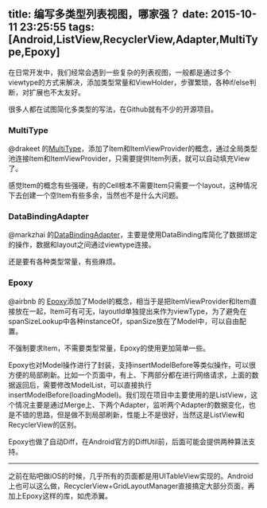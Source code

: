 title: 编写多类型列表视图，哪家强？
date: 2015-10-11 23:25:55
tags: [Android,ListView,RecyclerView,Adapter,MultiType,Epoxy]
---

在日常开发中，我们经常会遇到一些复杂的列表视图，一般都是通过多个viewtype的方式来解决，添加类型常量和ViewHolder，步骤繁琐，各种if/else判断，对扩展也不太友好。

很多人都在试图简化多类型的写法，在Github就有不少的开源项目。

### MultiType

@drakeet 的[MultiType](https://github.com/drakeet/MultiType)，添加了Item和ItemViewProvider的概念，通过全局类型池连接Item和ItemViewProvider，只需要提供Item列表，就可以自动填充View了。

感觉Item的概念有些强硬，有的Cell根本不需要Item只需要一个layout，这种情况下去创建一个空Item有些多余，当然也不是什么大问题。

### DataBindingAdapter

@markzhai 的[DataBindingAdapter](https://github.com/markzhai/DataBindingAdapter)，主要是使用DataBinding库简化了数据绑定的操作，数据和layout之间通过viewtype连接。

还是要有各种类型常量，有些麻烦。

### Epoxy

@airbnb 的 [Epoxy](https://github.com/airbnb/epoxy)添加了Model的概念，相当于是把ItemViewProvider和Item直接放在一起，Item可有可无，layoutId单独提出来作为viewType，为了避免在spanSizeLookup中各种instanceOf，spanSize放在了Model中，可以自由配置。

不强制要求Item，不需要类型常量，Epoxy的使用更加简单一些。

Epoxy也对Model操作进行了封装，支持insertModelBefore等类似操作，可以很方便的局部刷新。比如一个页面中，有上、下两部分都在进行网络请求，上面的数据返回后，需要修改ModelList，可以直接执行insertModelBefore(loadingModel)。我们现在项目中主要使用的是ListView，这个情况主要是通过Merge上、下两个Adapter，监听两个Adapter的数据变化，也是不错的思路，但是做不到局部刷新，性能上不是很好，当然这是ListView和RecyclerView的区别。

Epoxy也做了自动Diff，在Android官方的DiffUtil前，后面可能会提供两种算法支持。

------

之前在贴吧做iOS的时候，几乎所有的页面都是用UITableView实现的。Android上也可以这么做，RecyclerView+GridLayoutManager直接搞定大部分页面，再加上Epoxy这样的库，如虎添翼。